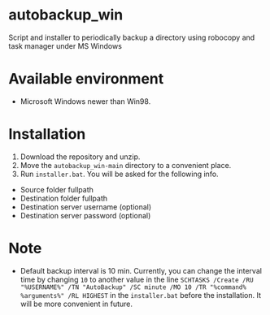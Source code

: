 # autobackup_win
Script and installer to periodically backup a directory using robocopy and task manager under MS Windows

# Available environment
- Microsoft Windows newer than Win98.

# Installation
1. Download the repository and unzip.
2. Move the `autobackup_win-main` directory to a convenient place.
3. Run `installer.bat`. You will be asked for the following info.
  - Source folder fullpath
  - Destination folder fullpath
  - Destination server username (optional)
  - Destination server password (optional)

# Note 
- Default backup interval is 10 min. Currently, you can change the interval time by changing `10` to another value in the line `SCHTASKS /Create /RU "%USERNAME%" /TN "AutoBackup" /SC minute /MO 10 /TR "%command% %arguments%" /RL HIGHEST` in the `installer.bat` before the installation. It will be more convenient in future.
